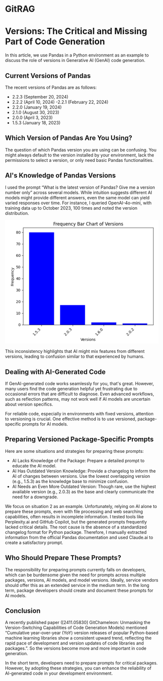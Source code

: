 # GitRAG

# Versions: The Critical and Missing Part of Code Generation

In this article, we use Pandas in a Python environment as an example to discuss the role of versions in Generative AI (GenAI) code generation.

## Current Versions of Pandas
 
The recent versions of Pandas are as follows:

- 2.2.3 (September 20, 2024)
- 2.2.2 (April 10, 2024)
-2.2.1 (February 22, 2024)
- 2.2.0 (January 19, 2024)
- 2.1.0 (August 30, 2023)
- 2.0.0 (April 3, 2023)
- 1.5.3 (January 18, 2023)

## Which Version of Pandas Are You Using?
 
The question of which Pandas version you are using can be confusing. You might always default to the version installed by your environment, lack the permissions to select a version, or only need basic Pandas functionalities.

## AI's Knowledge of Pandas Versions
 
I used the prompt “What is the latest version of Pandas? Give me a version number only” across several models. While intuition suggests different AI models might provide different answers, even the same model can yield varied responses over time. For instance, I queried OpenAI-4o-mini, with training data up to October 2023, 100 times and noted the version distribution.

<img src="./images/version freqency.png" alt="version freqency" title="version freqency">

This inconsistency highlights that AI might mix features from different versions, leading to confusion similar to that experienced by humans.

## Dealing with AI-Generated Code
 
If GenAI-generated code works seamlessly for you, that's great. However, many users find the code generation helpful yet frustrating due to occasional errors that are difficult to diagnose. Even advanced workflows, such as reflection patterns, may not work well if AI models are uncertain about version specifics.

For reliable code, especially in environments with fixed versions, attention to versioning is crucial. One effective method is to use versioned, package-specific prompts for AI models.

## Preparing Versioned Package-Specific Prompts
 
Here are some situations and strategies for preparing these prompts:

- AI Lacks Knowledge of the Package: Prepare a detailed prompt to educate the AI model.
- AI Has Outdated Version Knowledge: Provide a changelog to inform the AI of changes between versions. Use the lowest overlapping version (e.g., 1.5.3) as the knowledge base to minimize confusion.
- AI Needs an Even More Outdated Version: Though rare, use the highest available version (e.g., 2.0.3) as the base and clearly communicate the need for a downgrade.

We focus on situation 2 as an example. Unfortunately, relying on AI alone to prepare these prompts, even with file processing and web searching capabilities, often results in incomplete information. I tested tools like Perplexity.ai and GitHub Copilot, but the generated prompts frequently lacked critical details. The root cause is the absence of a standardized changelog format for Python package. Therefore, I manually extracted information from the official Pandas documentation and used Claude.ai to create a satisfactory prompt.

## Who Should Prepare These Prompts?
 
The responsibility for preparing prompts currently falls on developers, which can be burdensome given the need for prompts across multiple packages, versions, AI models, and model versions. Ideally, service vendors should offer this as an extended service in the medium term. In the long term, package developers should create and document these prompts for AI models.

## Conclusion
A recently published paper ([2411.05830] GitChameleon: Unmasking the Version-Switching Capabilities of Code Generation Models) mentioned “Cumulative
year-over-year (YoY) version releases of popular Python-based machine learning libraries show
a consistent upward trend, reflecting the rapid pace of development and version updates of code
libraries and packages.”. So the versions become more and more important in code generation.
 

In the short term, developers need to prepare prompts for critical packages. However, by adopting these strategies, you can enhance the reliability of AI-generated code in your development environment.
